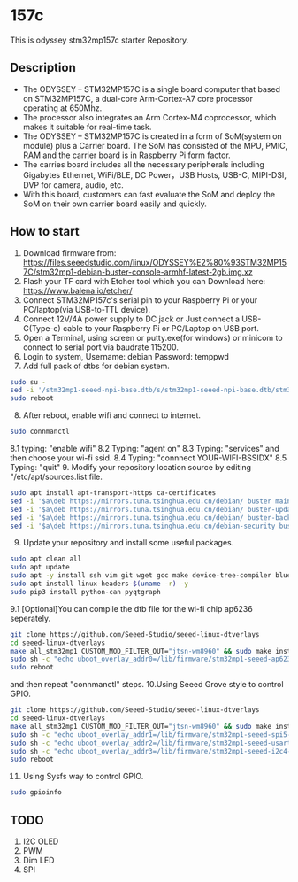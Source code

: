# 157c
This is odyssey stm32mp157c starter Repository.
## Description
* The ODYSSEY – STM32MP157C is a single board computer that based on STM32MP157C, a dual-core Arm-Cortex-A7 core processor operating at 650Mhz. 
* The processor also integrates an Arm Cortex-M4 coprocessor, which makes it suitable for real-time task. 
* The ODYSSEY – STM32MP157C is created in a form of SoM(system on module) plus a Carrier board. The SoM has consisted of the MPU, PMIC, RAM and the carrier board is in Raspberry Pi form factor. 
* The carries board includes all the necessary peripherals including Gigabytes Ethernet, WiFi/BLE, DC Power，USB Hosts, USB-C, MIPI-DSI, DVP for camera, audio, etc. 
* With this board, customers can fast evaluate the SoM and deploy the SoM on their own carrier board easily and quickly.
## How to start
1. Download firmware from: https://files.seeedstudio.com/linux/ODYSSEY%E2%80%93STM32MP157C/stm32mp1-debian-buster-console-armhf-latest-2gb.img.xz
2. Flash your TF card with Etcher tool which you can Download here: https://www.balena.io/etcher/
3. Connect STM32MP157c's serial pin to your Raspberry Pi or your PC/laptop(via USB-to-TTL device). 
4. Connect 12V/4A power supply to DC jack or Just connect a USB-C(Type-c) cable to your Raspberry Pi or PC/Laptop on USB port.
5. Open a Terminal, using screen or putty.exe(for windows) or minicom to connect to serial port via baudrate 115200.
6. Login to system, Username: debian Password: temppwd
7. Add full pack of dtbs for debian system.
```bash
sudo su - 
sed -i '/stm32mp1-seeed-npi-base.dtb/s/stm32mp1-seeed-npi-base.dtb/stm32mp1-seeed-npi-full.dtb/' /boot/uEnv.txt
sudo reboot 
```
8. After reboot, enable wifi and connect to internet. 
```bash
sudo connmanctl
```
8.1 typing: "enable wifi"
8.2 Typing: "agent on"
8.3 Typing: "services" and then choose your wi-fi ssid.
8.4 Typing: "connnect YOUR-WIFI-BSSIDX" 
8.5 Typing: "quit" 
9. Modify your repository location source by editing "/etc/apt/sources.list file.
```bash
sudo apt install apt-transport-https ca-certificates
sed -i '$a\deb https://mirrors.tuna.tsinghua.edu.cn/debian/ buster main contrib non-free' /etc/apt/sources.list
sed -i '$a\deb https://mirrors.tuna.tsinghua.edu.cn/debian/ buster-updates main contrib non-free' /etc/apt/sources.list
sed -i '$a\deb https://mirrors.tuna.tsinghua.edu.cn/debian/ buster-backports main contrib non-free' /etc/apt/sources.list
sed -i '$a\deb https://mirrors.tuna.tsinghua.edu.cn/debian-security buster/updates main contrib non-free' /etc/apt/sources.list
```
9. Update your repository and install some useful packages.
```bash
sudo apt clean all 
sudo apt update 
sudo apt -y install ssh vim git wget gcc make device-tree-compiler bluetooth bluez bluez-tools rfkill python3 python3-distutils python3-pyqt5  python3-pip python3-numpy alsa-utils i2c-tools
sudo apt install linux-headers-$(uname -r) -y
sudo pip3 install python-can pyqtgraph
```
9.1 [Optional]You can compile the dtb file for the wi-fi chip ap6236 seperately.
```bash
git clone https://github.com/Seeed-Studio/seeed-linux-dtverlays
cd seeed-linux-dtverlays
make all_stm32mp1 CUSTOM_MOD_FILTER_OUT="jtsn-wm8960" && sudo make install_stm32mp1 CUSTOM_MOD_FILTER_OUT="jtsn-wm8960"
sudo sh -c "echo uboot_overlay_addr0=/lib/firmware/stm32mp1-seeed-ap6236-overlay.dtbo >> /boot/uEnv.txt"
sudo reboot
```
and then repeat "connmanctl" steps.
10.Using Seeed Grove style to control GPIO.
```bash
git clone https://github.com/Seeed-Studio/seeed-linux-dtverlays
cd seeed-linux-dtverlays
make all_stm32mp1 CUSTOM_MOD_FILTER_OUT="jtsn-wm8960" && sudo make install_stm32mp1 CUSTOM_MOD_FILTER_OUT="jtsn-wm8960"
sudo sh -c "echo uboot_overlay_addr1=/lib/firmware/stm32mp1-seeed-spi5-overlay.dtbo >> /boot/uEnv.txt"
sudo sh -c "echo uboot_overlay_addr2=/lib/firmware/stm32mp1-seeed-usart2-overlay.dtbo >> /boot/uEnv.txt"
sudo sh -c "echo uboot_overlay_addr3=/lib/firmware/stm32mp1-seeed-i2c4-overlay.dtbo >> /boot/uEnv.txt"
sudo reboot
```
11. Using Sysfs way to control GPIO.
```bash
sudo gpioinfo 
``` 
## TODO 
1. I2C OLED 
2. PWM
3. Dim LED
4. SPI
